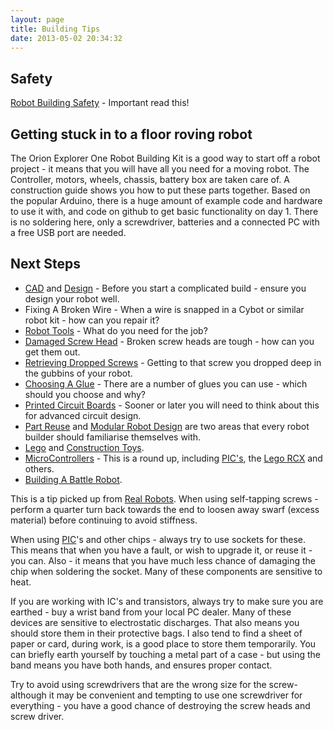 ```yaml
---
layout: page
title: Building Tips
date: 2013-05-02 20:34:32
---
```

## Safety

<a href="/wiki/robot_building_safety.html" title="Building robots can be dangerous - tips to help your safety">Robot Building Safety</a> - Important read this!

## Getting stuck in to a floor roving robot

The Orion Explorer One Robot Building Kit is a good way to start off a robot project - it means that you will have all you need for a moving robot.  The Controller, motors, wheels, chassis, battery box are taken care of. A construction guide shows you how to put these parts together. Based on the popular Arduino, there is a huge amount of example code and hardware to use it with, and code on github to get basic functionality on day 1. There is no soldering here, only a screwdriver, batteries and a connected PC with a free USB port are needed.

## Next Steps

* <a href="/wiki/cad.html" title="Computer Aided Design">CAD</a> and <a href="/wiki/design.html" title="Design">Design</a> - Before you start a complicated build - ensure you design your robot well.
* Fixing A Broken Wire - When a wire is snapped in a Cybot or similar robot kit - how can you repair it?
* <a href="/wiki/robot_tools.html" title="Tools that are often required to get started in robot building">Robot Tools</a> - What do you need for the job?
* <a href="/{% post_url 2005-08-20-damaged-screw-head %}" title="Getting out that really stubborn screw or bolt">Damaged Screw Head</a> - Broken screw heads are tough - how can you get them out.
* <a href="/wiki/retreiving_dropped_screws.html" title="What to do when you drop a screw, nut or bolt into the gubbins of a machine">Retrieving Dropped Screws</a> - Getting to that screw you dropped deep in the gubbins of your robot.
* <a href="/wiki/choosing_a_glue.html" title="Choosing the right glue, for the right job">Choosing A Glue</a> - There are a number of glues you can use - which should you choose and why?
* <a href="/wiki/printed_circuit_boards.html" title="Printed Circuit Boards">Printed Circuit Boards</a> - Sooner or later you will need to think about this for advanced circuit design.
* <a href="/wiki/part_reuse.html" title="Part Reuse">Part Reuse</a> and <a href="/wiki/modular_robot_design.html" title="Modular Robot Design">Modular Robot Design</a> are two areas that every robot builder should familiarise themselves with.
* <a href="/wiki/lego.html" title="The best known construction toy">Lego</a> and <a href="/wiki/construction_toy.html" title="Construction Toy">Construction Toys</a>.
* <a href="/wiki/microcontroller.html">MicroControllers</a> - This is a round up, including <a href="/wiki/pic.html" title="PIC">PIC's</a>, the <a href="/wiki/rcx.html" title="The Lego RCX">Lego RCX</a> and others.
* <a href="/wiki/building_a_battle_robot.html" title="Building A Battle Robot">Building A Battle Robot</a>.


This is a tip picked up from <a href="/wiki/real_robots.html" title="Real Robots">Real Robots</a>.  When using self-tapping screws - perform a quarter turn back towards the end to loosen away swarf (excess material) before continuing to avoid stiffness.

When using <a href="/wiki/pic.html" title="PIC">PIC</a>'s and other chips - always try to use sockets for these.  This means that when you have a fault, or wish to upgrade it, or reuse it - you can.  Also - it means that you have much less chance of damaging the chip when soldering the socket.  Many of these components are sensitive to heat.

If you are working with IC's and transistors, always try to make sure you are earthed - buy a wrist band from your local PC dealer.  Many of these devices are sensitive to electrostatic discharges.  That also means you should store them in their protective bags.  I also tend to find a sheet of paper or card, during work, is a good place to store them temporarily. You can briefly earth yourself by touching a metal part of a case - but using the band means you have both hands, and ensures proper contact.

Try to avoid using screwdrivers that are the wrong size for the screw- although it may be convenient and tempting to use one screwdriver for everything - you have a good chance of destroying the screw heads and screw driver.

